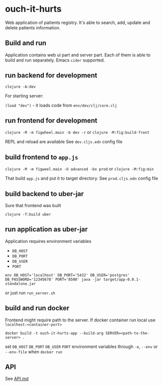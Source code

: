 # ouch-it-hurts

Web application of patients registry. It's able to search, add, update and delete patients information.

## Build and run

Application contains web ui part and server part. Each of them is able to build and run separately.
Emacs `cider` supported.

## run backend for development

`clojure -A:dev`

For starting server:

`(load "dev")` - it loads code from `env/dev/clj/core.clj`

## run frontend for development

`clojure -M -m figwheel.main -b dev -r`
or
`clojure -M:fig:build-front`

REPL and reload are available
See `dev.cljs.edn` config file

## build frontend to `app.js`

`clojure -M -m figweel.main -O advanced -bo prod`
or
`clojure -M:fig:min`

That build `app.js` and put it to target directory.
See `prod.cljs.edn` config file


## build backend to uber-jar

Sure that frontend was built

`clojure -T:build uber`


## run application as uber-jar

Application requires environment variables
- `DB_HOST`
- `DB_PORT`
- `DB_USER`
- `PORT`

```
env DB_HOST='localhost' DB_PORT='5432' DB_USER='postgres' DB_PASSWORD='12345678' PORT='8500' java -jar target/app-0.0.1-standalone.jar
```
or just run `run_server.sh`


## build and run docker

Frontend might require path to the server. If docker container run local use `localhost:<container-port>`

`docker build -t ouch-it-hurts-app --build-arg SERVER=<path-to-the-server> .`

set `DB_HOST` `DB_PORT` `DB_USER` `PORT` environment variables through `-e`, `--env` or `--env-file`
when `docker run`

## API

See [API.md](https://github.com/vial0ft/ouch-it-hurts/blob/main/doc/API.md)
